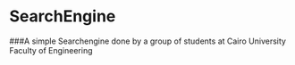 # SearchEngine
###A simple Searchengine done by a group of students at Cairo University Faculty of Engineering  